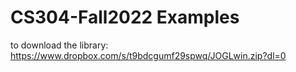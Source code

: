 # CS304-Fall2022 Examples

to download the library: https://www.dropbox.com/s/t9bdcgumf29spwq/JOGLwin.zip?dl=0
